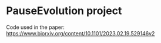 # PauseEvolution project
Code used in the paper: https://www.biorxiv.org/content/10.1101/2023.02.19.529146v2
